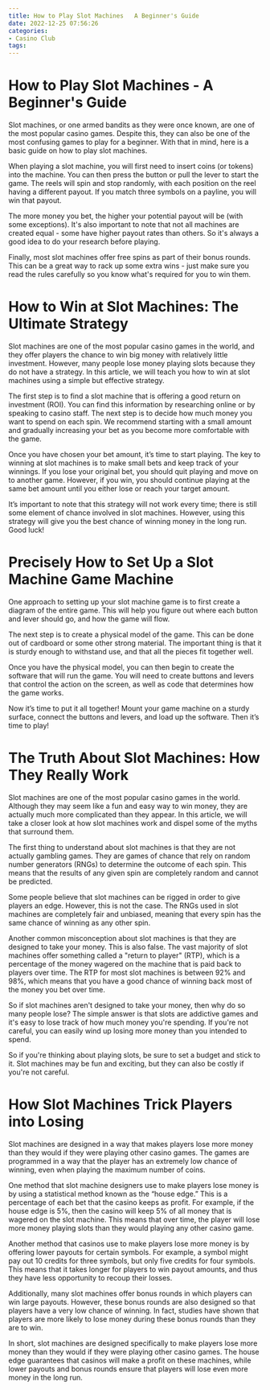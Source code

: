 ```yaml
---
title: How to Play Slot Machines   A Beginner's Guide 
date: 2022-12-25 07:56:26
categories:
- Casino Club
tags:
---
```



#  How to Play Slot Machines - A Beginner's Guide 

Slot machines, or one armed bandits as they were once known, are one of the most popular casino games. Despite this, they can also be one of the most confusing games to play for a beginner. With that in mind, here is a basic guide on how to play slot machines.

When playing a slot machine, you will first need to insert coins (or tokens) into the machine. You can then press the button or pull the lever to start the game. The reels will spin and stop randomly, with each position on the reel having a different payout. If you match three symbols on a payline, you will win that payout.

The more money you bet, the higher your potential payout will be (with some exceptions). It's also important to note that not all machines are created equal - some have higher payout rates than others. So it's always a good idea to do your research before playing.

Finally, most slot machines offer free spins as part of their bonus rounds. This can be a great way to rack up some extra wins - just make sure you read the rules carefully so you know what's required for you to win them.

#  How to Win at Slot Machines: The Ultimate Strategy 

Slot machines are one of the most popular casino games in the world, and they offer players the chance to win big money with relatively little investment. However, many people lose money playing slots because they do not have a strategy. In this article, we will teach you how to win at slot machines using a simple but effective strategy.

The first step is to find a slot machine that is offering a good return on investment (ROI). You can find this information by researching online or by speaking to casino staff. The next step is to decide how much money you want to spend on each spin. We recommend starting with a small amount and gradually increasing your bet as you become more comfortable with the game.

Once you have chosen your bet amount, it’s time to start playing. The key to winning at slot machines is to make small bets and keep track of your winnings. If you lose your original bet, you should quit playing and move on to another game. However, if you win, you should continue playing at the same bet amount until you either lose or reach your target amount.

It’s important to note that this strategy will not work every time; there is still some element of chance involved in slot machines. However, using this strategy will give you the best chance of winning money in the long run. Good luck!

#  Precisely How to Set Up a Slot Machine Game Machine 

One approach to setting up your slot machine game is to first create a diagram of the entire game. This will help you figure out where each button and lever should go, and how the game will flow. 

The next step is to create a physical model of the game. This can be done out of cardboard or some other strong material. The important thing is that it is sturdy enough to withstand use, and that all the pieces fit together well. 

Once you have the physical model, you can then begin to create the software that will run the game. You will need to create buttons and levers that control the action on the screen, as well as code that determines how the game works. 

Now it’s time to put it all together! Mount your game machine on a sturdy surface, connect the buttons and levers, and load up the software. Then it’s time to play!

#  The Truth About Slot Machines: How They Really Work 

Slot machines are one of the most popular casino games in the world. Although they may seem like a fun and easy way to win money, they are actually much more complicated than they appear. In this article, we will take a closer look at how slot machines work and dispel some of the myths that surround them.

The first thing to understand about slot machines is that they are not actually gambling games. They are games of chance that rely on random number generators (RNGs) to determine the outcome of each spin. This means that the results of any given spin are completely random and cannot be predicted.

Some people believe that slot machines can be rigged in order to give players an edge. However, this is not the case. The RNGs used in slot machines are completely fair and unbiased, meaning that every spin has the same chance of winning as any other spin.

Another common misconception about slot machines is that they are designed to take your money. This is also false. The vast majority of slot machines offer something called a "return to player" (RTP), which is a percentage of the money wagered on the machine that is paid back to players over time. The RTP for most slot machines is between 92% and 98%, which means that you have a good chance of winning back most of the money you bet over time.

So if slot machines aren't designed to take your money, then why do so many people lose? The simple answer is that slots are addictive games and it's easy to lose track of how much money you're spending. If you're not careful, you can easily wind up losing more money than you intended to spend.

So if you're thinking about playing slots, be sure to set a budget and stick to it. Slot machines may be fun and exciting, but they can also be costly if you're not careful.

#  How Slot Machines Trick Players into Losing

Slot machines are designed in a way that makes players lose more money than they would if they were playing other casino games. The games are programmed in a way that the player has an extremely low chance of winning, even when playing the maximum number of coins.

One method that slot machine designers use to make players lose money is by using a statistical method known as the “house edge.” This is a percentage of each bet that the casino keeps as profit. For example, if the house edge is 5%, then the casino will keep 5% of all money that is wagered on the slot machine. This means that over time, the player will lose more money playing slots than they would playing any other casino game.

Another method that casinos use to make players lose more money is by offering lower payouts for certain symbols. For example, a symbol might pay out 10 credits for three symbols, but only five credits for four symbols. This means that it takes longer for players to win payout amounts, and thus they have less opportunity to recoup their losses.

Additionally, many slot machines offer bonus rounds in which players can win large payouts. However, these bonus rounds are also designed so that players have a very low chance of winning. In fact, studies have shown that players are more likely to lose money during these bonus rounds than they are to win.

In short, slot machines are designed specifically to make players lose more money than they would if they were playing other casino games. The house edge guarantees that casinos will make a profit on these machines, while lower payouts and bonus rounds ensure that players will lose even more money in the long run.